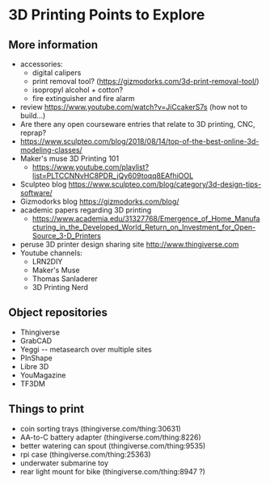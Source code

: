 # 3D Printing Points to Explore

## More information

* accessories:
  * digital calipers
  * print removal tool? (https://gizmodorks.com/3d-print-removal-tool/)
  * isopropyl alcohol + cotton?
  * fire extinguisher and fire alarm
* review https://www.youtube.com/watch?v=JiCcakerS7s (how not to build...)
* Are there any open courseware entries that relate to 3D printing, CNC, reprap?
* https://www.sculpteo.com/blog/2018/08/14/top-of-the-best-online-3d-modeling-classes/
* Maker's muse 3D Printing 101
  * https://www.youtube.com/playlist?list=PLTCCNNvHC8PDR_jQy609toqq8EAfhiOOL
* Sculpteo blog https://www.sculpteo.com/blog/category/3d-design-tips-software/
* Gizmodorks blog https://gizmodorks.com/blog/
* academic papers regarding 3D printing
  * https://www.academia.edu/31327768/Emergence_of_Home_Manufacturing_in_the_Developed_World_Return_on_Investment_for_Open-Source_3-D_Printers
* peruse 3D printer design sharing site http://www.thingiverse.com
* Youtube channels:
  * LRN2DIY
  * Maker's Muse
  * Thomas Sanladerer
  * 3D Printing Nerd

## Object repositories

* Thingiverse
* GrabCAD
* Yeggi -- metasearch over multiple sites
* PInShape
* Libre 3D
* YouMagazine
* TF3DM

## Things to print

* coin sorting trays (thingiverse.com/thing:30631)
* AA-to-C battery adapter (thingiverse.com/thing:8226)
* better watering can spout (thingiverse.com/thing:9535)
* rpi case (thingiverse.com/thing:25363)
* underwater submarine toy
* rear light mount for bike (thingiverse.com/thing:8947 ?)
